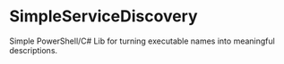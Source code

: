 # SimpleServiceDiscovery
Simple PowerShell/C# Lib for turning executable names into meaningful descriptions.
